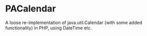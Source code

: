 # PACalendar
A loose re-implementation of java.util.Calendar (with some added functionality) in PHP, using DateTime etc.
